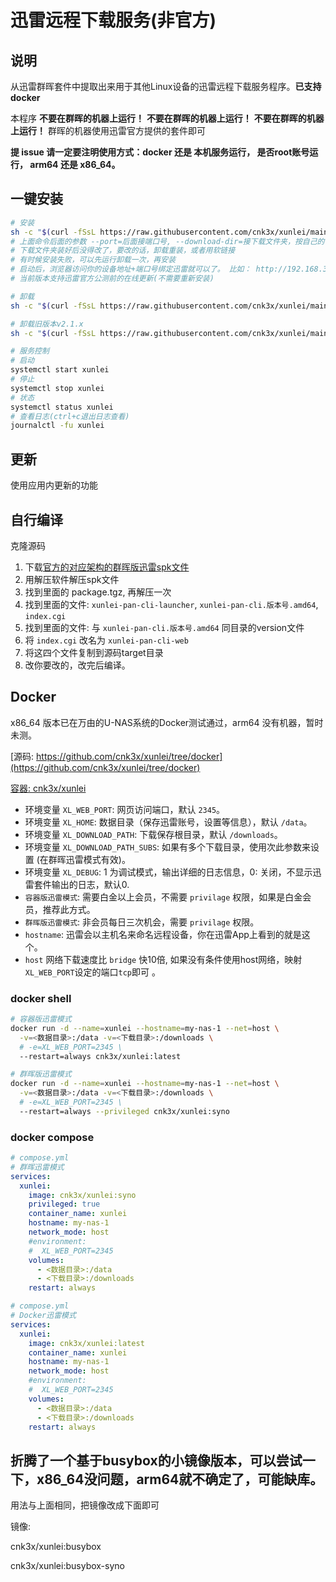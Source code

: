 # 迅雷远程下载服务(非官方)

## 说明

从迅雷群晖套件中提取出来用于其他Linux设备的迅雷远程下载服务程序。**已支持docker**

本程序 **不要在群晖的机器上运行！** **不要在群晖的机器上运行！** **不要在群晖的机器上运行！** 群晖的机器使用迅雷官方提供的套件即可

**提 issue 请一定要注明使用方式：docker 还是 本机服务运行， 是否root账号运行， arm64 还是 x86_64。**

## 一键安装

```sh
# 安装
sh -c "$(curl -fSsL https://raw.githubusercontent.com/cnk3x/xunlei/main/install.sh)" - install --port=2345 --download-dir=/download
# 上面命令后面的参数 --port=后面接端口号, --download-dir=接下载文件夹，按自己的需求改
# 下载文件夹装好后没得改了，要改的话，卸载重装，或者用软链接
# 有时候安装失败，可以先运行卸载一次，再安装
# 启动后，浏览器访问你的设备地址+端口号绑定迅雷就可以了。 比如： http://192.168.3.11:2345
# 当前版本支持迅雷官方公测前的在线更新(不需要重新安装)

# 卸载
sh -c "$(curl -fSsL https://raw.githubusercontent.com/cnk3x/xunlei/main/uninstall.sh)"

# 卸载旧版本v2.1.x
sh -c "$(curl -fSsL https://raw.githubusercontent.com/cnk3x/xunlei/main/uninstall_old.sh)"

# 服务控制
# 启动
systemctl start xunlei
# 停止
systemctl stop xunlei
# 状态
systemctl status xunlei
# 查看日志(ctrl+c退出日志查看)
journalctl -fu xunlei
```

## 更新

使用应用内更新的功能

## 自行编译

克隆源码
1. 下载[官方的对应架构的群晖版迅雷spk文件](https://docs.qq.com/doc/DQVJpbEVGZXV0anNa)
1. 用解压软件解压spk文件
1. 找到里面的 package.tgz, 再解压一次
1. 找到里面的文件: `xunlei-pan-cli-launcher`, `xunlei-pan-cli.版本号.amd64`, `index.cgi`
1. 找到里面的文件: 与 `xunlei-pan-cli.版本号.amd64` 同目录的version文件
1. 将 `index.cgi` 改名为 `xunlei-pan-cli-web`
1. 将这四个文件复制到源码target目录
1. 改你要改的，改完后编译。

## Docker


x86_64 版本已在万由的U-NAS系统的Docker测试通过，arm64 没有机器，暂时未测。

[源码: https://github.com/cnk3x/xunlei/tree/docker](https://github.com/cnk3x/xunlei/tree/docker)

[容器: cnk3x/xunlei](https://hub.docker.com/r/cnk3x/xunlei)

- 环境变量 `XL_WEB_PORT`: 网页访问端口，默认 `2345`。
- 环境变量 `XL_HOME`: 数据目录（保存迅雷账号，设置等信息），默认 `/data`。
- 环境变量 `XL_DOWNLOAD_PATH`: 下载保存根目录，默认 `/downloads`。
- 环境变量 `XL_DOWNLOAD_PATH_SUBS`: 如果有多个下载目录，使用次此参数来设置 (在群晖迅雷模式有效)。
- 环境变量 `XL_DEBUG`: 1 为调试模式，输出详细的日志信息，0: 关闭，不显示迅雷套件输出的日志，默认0.
- `容器版迅雷模式`: 需要白金以上会员，不需要 `privilage` 权限，如果是白金会员，推荐此方式。 
- `群晖版迅雷模式`: 非会员每日三次机会，需要 `privilage` 权限。 
- `hostname`: 迅雷会以主机名来命名远程设备，你在迅雷App上看到的就是这个。 
- `host` 网络下载速度比 `bridge` 快10倍, 如果没有条件使用host网络，映射`XL_WEB_PORT`设定的端口`tcp`即可 。 

### docker shell

```bash
# 容器版迅雷模式
docker run -d --name=xunlei --hostname=my-nas-1 --net=host \
  -v=<数据目录>:/data -v=<下载目录>:/downloads \
  # -e=XL_WEB_PORT=2345 \
  --restart=always cnk3x/xunlei:latest
```

```bash
# 群晖版迅雷模式
docker run -d --name=xunlei --hostname=my-nas-1 --net=host \
  -v=<数据目录>:/data -v=<下载目录>:/downloads \
  # -e=XL_WEB_PORT=2345 \
  --restart=always --privileged cnk3x/xunlei:syno
```

### docker compose

```yaml
# compose.yml
# 群晖迅雷模式
services:
  xunlei:
    image: cnk3x/xunlei:syno
    privileged: true
    container_name: xunlei
    hostname: my-nas-1
    network_mode: host
    #environment:
    #  XL_WEB_PORT=2345
    volumes:
      - <数据目录>:/data
      - <下载目录>:/downloads
    restart: always
```

```yaml
# compose.yml
# Docker迅雷模式
services:
  xunlei:
    image: cnk3x/xunlei:latest
    container_name: xunlei
    hostname: my-nas-1
    network_mode: host
    #environment:
    #  XL_WEB_PORT=2345
    volumes:
      - <数据目录>:/data
      - <下载目录>:/downloads
    restart: always
```

## 折腾了一个基于busybox的小镜像版本，可以尝试一下，x86_64没问题，arm64就不确定了，可能缺库。

用法与上面相同，把镜像改成下面即可

镜像:

cnk3x/xunlei:busybox

cnk3x/xunlei:busybox-syno

